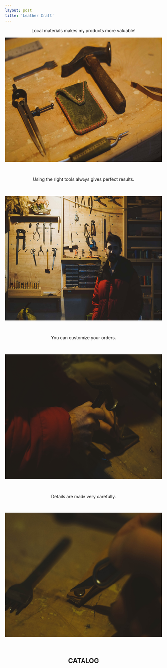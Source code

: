```yaml
---
layout: post
title: 'Leather Craft'
---
```

<p style="text-align: center;">Local materials makes my products more valuable!</p>
<p><img src="https://github.com/Kutalp/portfolio-jekyll-theme/blob/gh-pages/assets/img/projects/kutalp-01531.jpg?raw=true" alt="Workshop1" width="600" height="400" /></p>
<p>&nbsp;</p>
<p style="text-align: center;">Using the right tools always gives perfect results.</p>
<p>&nbsp;</p>
<p><img src="https://github.com/Kutalp/portfolio-jekyll-theme/blob/gh-pages/assets/img/projects/kutalp-01540.jpg?raw=true" alt="Improve Kutalp" width="600" height="400" /></p>
<p>&nbsp;</p>
<p style="text-align: center;">You can customize your orders.</p>
<p>&nbsp;</p>
<p><img src="https://github.com/Kutalp/portfolio-jekyll-theme/blob/gh-pages/assets/img/projects/kutalp-01542.jpg?raw=true" alt="Testing Kutalp" width="600" height="400" /></p>
<p>&nbsp;</p>
<p style="text-align: center;">Details are made very carefully.</p>
<p>&nbsp;</p>
<p><img src="https://github.com/Kutalp/portfolio-jekyll-theme/blob/gh-pages/assets/img/projects/kutalp-01544.jpg?raw=true" alt="Testing Kutalp" width="600" height="400" /></p>
<p>&nbsp;</p>

<h2 style="text-align: center;">CATALOG</h2>
<a data-pin-do="embedBoard" data-pin-board-width="500" data-pin-scale-height="1200" data-pin-scale-width="500" href="https://tr.pinterest.com/kutalpd/leather-craft/"></a>

